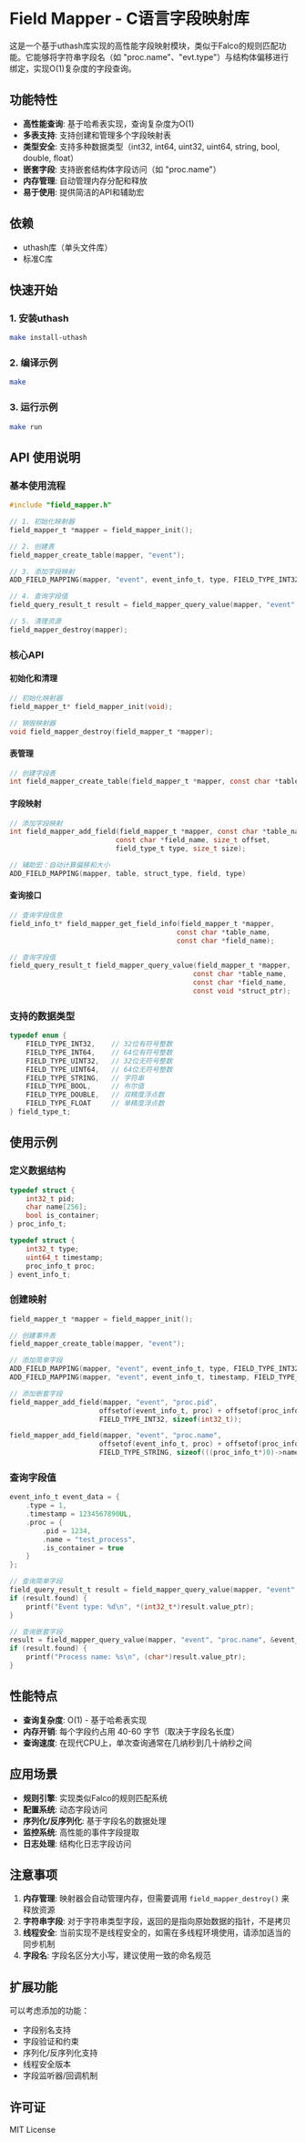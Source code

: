 # Field Mapper - C语言字段映射库

这是一个基于uthash库实现的高性能字段映射模块，类似于Falco的规则匹配功能。它能够将字符串字段名（如 "proc.name"、"evt.type"）与结构体偏移进行绑定，实现O(1)复杂度的字段查询。

## 功能特性

- **高性能查询**: 基于哈希表实现，查询复杂度为O(1)
- **多表支持**: 支持创建和管理多个字段映射表
- **类型安全**: 支持多种数据类型（int32, int64, uint32, uint64, string, bool, double, float）
- **嵌套字段**: 支持嵌套结构体字段访问（如 "proc.name"）
- **内存管理**: 自动管理内存分配和释放
- **易于使用**: 提供简洁的API和辅助宏

## 依赖

- uthash库（单头文件库）
- 标准C库

## 快速开始

### 1. 安装uthash

```bash
make install-uthash
```

### 2. 编译示例

```bash
make
```

### 3. 运行示例

```bash
make run
```

## API 使用说明

### 基本使用流程

```c
#include "field_mapper.h"

// 1. 初始化映射器
field_mapper_t *mapper = field_mapper_init();

// 2. 创建表
field_mapper_create_table(mapper, "event");

// 3. 添加字段映射
ADD_FIELD_MAPPING(mapper, "event", event_info_t, type, FIELD_TYPE_INT32);

// 4. 查询字段值
field_query_result_t result = field_mapper_query_value(mapper, "event", "type", &event_data);

// 5. 清理资源
field_mapper_destroy(mapper);
```

### 核心API

#### 初始化和清理

```c
// 初始化映射器
field_mapper_t* field_mapper_init(void);

// 销毁映射器
void field_mapper_destroy(field_mapper_t *mapper);
```

#### 表管理

```c
// 创建字段表
int field_mapper_create_table(field_mapper_t *mapper, const char *table_name);
```

#### 字段映射

```c
// 添加字段映射
int field_mapper_add_field(field_mapper_t *mapper, const char *table_name,
                          const char *field_name, size_t offset, 
                          field_type_t type, size_t size);

// 辅助宏：自动计算偏移和大小
ADD_FIELD_MAPPING(mapper, table, struct_type, field, type)
```

#### 查询接口

```c
// 查询字段信息
field_info_t* field_mapper_get_field_info(field_mapper_t *mapper, 
                                         const char *table_name,
                                         const char *field_name);

// 查询字段值
field_query_result_t field_mapper_query_value(field_mapper_t *mapper,
                                             const char *table_name,
                                             const char *field_name,
                                             const void *struct_ptr);
```

### 支持的数据类型

```c
typedef enum {
    FIELD_TYPE_INT32,    // 32位有符号整数
    FIELD_TYPE_INT64,    // 64位有符号整数
    FIELD_TYPE_UINT32,   // 32位无符号整数
    FIELD_TYPE_UINT64,   // 64位无符号整数
    FIELD_TYPE_STRING,   // 字符串
    FIELD_TYPE_BOOL,     // 布尔值
    FIELD_TYPE_DOUBLE,   // 双精度浮点数
    FIELD_TYPE_FLOAT     // 单精度浮点数
} field_type_t;
```

## 使用示例

### 定义数据结构

```c
typedef struct {
    int32_t pid;
    char name[256];
    bool is_container;
} proc_info_t;

typedef struct {
    int32_t type;
    uint64_t timestamp;
    proc_info_t proc;
} event_info_t;
```

### 创建映射

```c
field_mapper_t *mapper = field_mapper_init();

// 创建事件表
field_mapper_create_table(mapper, "event");

// 添加简单字段
ADD_FIELD_MAPPING(mapper, "event", event_info_t, type, FIELD_TYPE_INT32);
ADD_FIELD_MAPPING(mapper, "event", event_info_t, timestamp, FIELD_TYPE_UINT64);

// 添加嵌套字段
field_mapper_add_field(mapper, "event", "proc.pid", 
                      offsetof(event_info_t, proc) + offsetof(proc_info_t, pid),
                      FIELD_TYPE_INT32, sizeof(int32_t));

field_mapper_add_field(mapper, "event", "proc.name",
                      offsetof(event_info_t, proc) + offsetof(proc_info_t, name),
                      FIELD_TYPE_STRING, sizeof(((proc_info_t*)0)->name));
```

### 查询字段值

```c
event_info_t event_data = {
    .type = 1,
    .timestamp = 1234567890UL,
    .proc = {
        .pid = 1234,
        .name = "test_process",
        .is_container = true
    }
};

// 查询简单字段
field_query_result_t result = field_mapper_query_value(mapper, "event", "type", &event_data);
if (result.found) {
    printf("Event type: %d\n", *(int32_t*)result.value_ptr);
}

// 查询嵌套字段
result = field_mapper_query_value(mapper, "event", "proc.name", &event_data);
if (result.found) {
    printf("Process name: %s\n", (char*)result.value_ptr);
}
```

## 性能特点

- **查询复杂度**: O(1) - 基于哈希表实现
- **内存开销**: 每个字段约占用 40-60 字节（取决于字段名长度）
- **查询速度**: 在现代CPU上，单次查询通常在几纳秒到几十纳秒之间

## 应用场景

- **规则引擎**: 实现类似Falco的规则匹配系统
- **配置系统**: 动态字段访问
- **序列化/反序列化**: 基于字段名的数据处理
- **监控系统**: 高性能的事件字段提取
- **日志处理**: 结构化日志字段访问

## 注意事项

1. **内存管理**: 映射器会自动管理内存，但需要调用 `field_mapper_destroy()` 来释放资源
2. **字符串字段**: 对于字符串类型字段，返回的是指向原始数据的指针，不是拷贝
3. **线程安全**: 当前实现不是线程安全的，如需在多线程环境使用，请添加适当的同步机制
4. **字段名**: 字段名区分大小写，建议使用一致的命名规范

## 扩展功能

可以考虑添加的功能：
- 字段别名支持
- 字段验证和约束
- 序列化/反序列化支持
- 线程安全版本
- 字段监听器/回调机制

## 许可证

MIT License